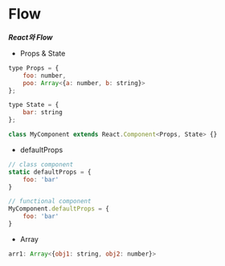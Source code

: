 Flow
===================

***React와 Flow***

* Props & State

```javascript
type Props = {
	foo: number,
	poo: Array<{a: number, b: string}>
};

type State = {
	bar: string
};

class MyComponent extends React.Component<Props, State> {}
```

* defaultProps

```javascript
// class component
static defaultProps = {
	foo: 'bar'
}

// functional component
MyComponent.defaultProps = {
	foo: 'bar'
}
```

* Array

```javascript
arr1: Array<{obj1: string, obj2: number}>
```
